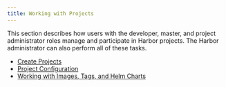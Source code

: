 ```yaml
---
title: Working with Projects
---
```


This section describes how users with the developer, master, and project administrator roles manage and participate in Harbor projects. The Harbor administrator can also perform all of these tasks.

- [Create Projects](create-projects.md)
- [Project Configuration](project-configuration.md)
- [Working with Images, Tags, and Helm Charts](working-with-images.md)
